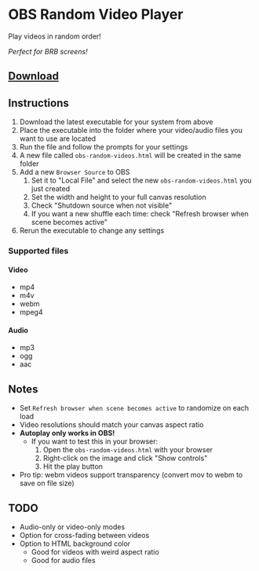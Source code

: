 # OBS Random Video Player

Play videos in random order!

*Perfect for BRB screens!*

## [Download](https://github.com/UpDownLeftDie/obs-random-videos/releases/latest)

## Instructions

1. Download the latest executable for your system from above
2. Place the executable into the folder where your video/audio files you want to use are located
3. Run the file and follow the prompts for your settings
4. A new file called `obs-random-videos.html` will be created in the same folder
5. Add a new `Browser Source` to OBS
   1. Set it to "Local File" and select the new `obs-random-videos.html` you just created
   2. Set the width and height to your full canvas resolution
   3. Check "Shutdown source when not visible"
   4. If you want a new shuffle each time: check "Refresh browser when scene becomes active"
6. Rerun the executable to change any settings

### Supported files

#### Video

* mp4
* m4v
* webm
* mpeg4

#### Audio

* mp3
* ogg
* aac

## Notes

* Set `Refresh browser when scene becomes active` to randomize on each load
* Video resolutions should match your canvas aspect ratio
* **Autoplay only works in OBS!**
  * If you want to test this in your browser:
    1. Open the `obs-random-videos.html` with your browser
    2. Right-click on the image and click "Show controls"
    3. Hit the play button
* Pro tip: webm videos support transparency (convert mov to webm to save on file size)

## TODO

* Audio-only or video-only modes
* Option for cross-fading between videos
* Option to HTML background color
  * Good for videos with weird aspect ratio
  * Good for audio files
